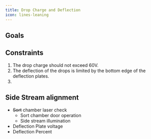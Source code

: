 ```yaml
---
title: Drop Charge and Deflection
icon: lines-leaning
---
```


## Goals

 

## Constraints

1.  The drop charge should not exceed 60V.
2.  The deflection of the drops is limited by the bottom edge of the deflection plates.
3.  

## Side Stream alignment

-   ~~Sort~~ chamber laser check
    -   Sort chamber door operation
    -   Side stream illumination
-   Deflection Plate voltage 
-   Deflection Percent
